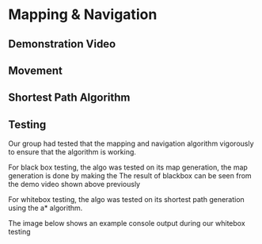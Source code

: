 # Mapping & Navigation

## Demonstration Video

## Movement
## Shortest Path Algorithm
## Testing

Our group had tested that the mapping and navigation algorithm vigorously to ensure that the algorithm is working.

For black box testing, the algo was tested on its map generation, the map generation is done by making the 
The result of blackbox can be seen from the demo video shown above previously

For whitebox testing, the algo was tested on its shortest path generation using the a* algorithm.

The image below shows an example console output during our whitebox testing
